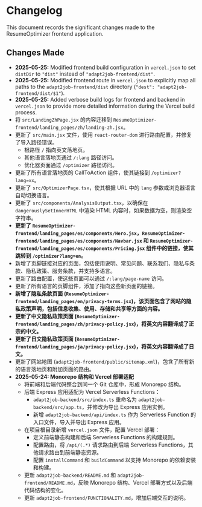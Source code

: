 # Changelog

This document records the significant changes made to the ResumeOptimizer frontend application.

## Changes Made

*   **2025-05-25:** Modified frontend build configuration in `vercel.json` to set `distDir` to `"dist"` instead of `"adapt2job-frontend/dist"`.
*   **2025-05-25:** Modified frontend route in `vercel.json` to explicitly map all paths to the `adapt2job-frontend/dist` directory (`"dest": "adapt2job-frontend/dist/$1"`).
*   **2025-05-25:** Added verbose build logs for frontend and backend in `vercel.json` to provide more detailed information during the Vercel build process.
*   将 `src/LandingZhPage.jsx` 的内容迁移到 `ResumeOptimizer-frontend/landing_pages/zh/landing-zh.jsx`。
*   更新了 `src/main.jsx` 文件，使用 `react-router-dom` 进行路由配置，并修复了导入路径错误。
    *   根路径 `/` 指向英文落地页。
    *   其他语言落地页通过 `/:lang` 路径访问。
    *   优化器页面通过 `/optimizer` 路径访问。
*   更新了所有语言落地页的 CallToAction 组件，使其链接到 `/optimizer?lang=xx`。
*   更新了 `src/OptimizerPage.tsx`，使其根据 URL 中的 `lang` 参数或浏览器语言自动切换语言。
*   更新了 `src/components/AnalysisOutput.tsx`，以确保在 `dangerouslySetInnerHTML` 中渲染 HTML 内容时，如果数据为空，则渲染空字符串。
*   **更新了 `ResumeOptimizer-frontend/landing_pages/es/components/Hero.jsx`，`ResumeOptimizer-frontend/landing_pages/es/components/Navbar.jsx` 和 `ResumeOptimizer-frontend/landing_pages/es/components/Pricing.jsx` 组件中的链接，使其跳转到 `/optimizer?lang=en`。**
*   新增了页脚链接对应的页面，包括使用说明、常见问题、联系我们、隐私与条款、隐私政策、服务条款，并支持多语言。
*   更新了路由配置，使这些页面可以通过 `/:lang/page-name` 访问。
*   更新了所有语言的页脚组件，添加了指向这些新页面的链接。
*   **新增了隐私条款页面 (`ResumeOptimizer-frontend/landing_pages/en/privacy-terms.jsx`)，该页面包含了网站的隐私政策声明，包括信息收集、使用、存储和共享等方面的内容。**
*   **更新了中文隐私政策页面 (`ResumeOptimizer-frontend/landing_pages/zh/privacy-policy.jsx`)，将英文内容翻译成了正宗的中文。**
*   **更新了日文隐私政策页面 (`ResumeOptimizer-frontend/landing_pages/ja/privacy-policy.jsx`)，将英文内容翻译成了日文。**
*   更新了网站地图 (`adapt2job-frontend/public/sitemap.xml`)，包含了所有新的语言落地页和附加页面的路由。
*   **2025-05-24: Monorepo 结构和 Vercel 部署适配**
    *   将前端和后端代码整合到同一个 Git 仓库中，形成 Monorepo 结构。
    *   后端 Express 应用适配为 Vercel Serverless Functions：
        *   `adapt2job-backend/src/index.ts` 重命名为 `adapt2job-backend/src/app.ts`，并修改为导出 Express 应用实例。
        *   新增 `adapt2job-backend/api/index.ts` 作为 Serverless Function 的入口文件，导入并导出 Express 应用。
    *   在项目根目录新增 `vercel.json` 文件，配置 Vercel 部署：
        *   定义前端静态构建和后端 Serverless Functions 的构建规则。
        *   配置路由，将 `/api/(.*)` 请求路由到后端 Serverless Functions，其他请求路由到前端静态资源。
        *   配置 `installCommand` 和 `buildCommand` 以支持 Monorepo 的依赖安装和构建。
    *   更新 `adapt2job-backend/README.md` 和 `adapt2job-frontend/README.md`，反映 Monorepo 结构、Vercel 部署方式以及后端代码结构的变化。
    *   更新 `adapt2job-frontend/FUNCTIONALITY.md`，增加后端交互的说明。
